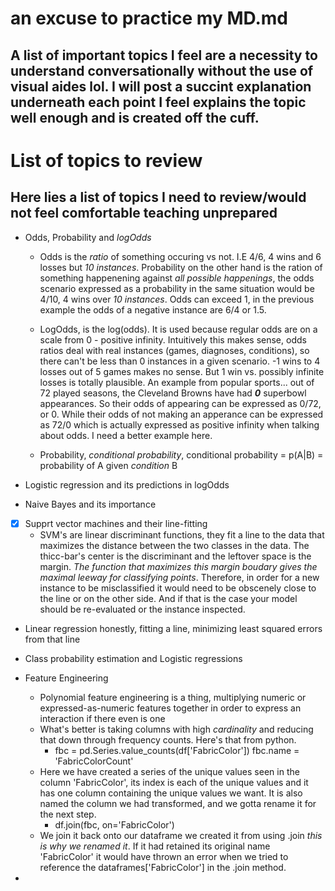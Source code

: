 # an excuse to practice my MD.md

## A list of important topics I feel are a necessity to understand conversationally without the use of visual aides lol. I will post a succint explanation underneath each point I feel explains the topic well enough and is created off the cuff.

# List of topics to review
## Here lies a list of topics I need to review/would not feel comfortable teaching unprepared
- Odds, Probability and _logOdds_
  - Odds is the _ratio_ of something occuring vs not. I.E 4/6, 4 wins and 6 losses but _10 instances_. Probability on the other hand is the ration of something happenening against _all possible happenings_, the odds scenario expressed as a probability in the same situation would be 4/10, 4 wins over _10 instances_. Odds can exceed 1, in the previous example the odds of a negative instance are 6/4 or 1.5.

  - LogOdds, is the log(odds). It is used because regular odds are on a scale from 0 - positive infinity. Intuitively this makes sense, odds ratios deal with real instances (games, diagnoses, conditions), so there can't be less than 0 instances in a given scenario. -1 wins to 4 losses out of 5 games makes no sense. But 1 win vs. possibly infinite losses is totally plausible. An example from popular sports... out of 72 played seasons, the Cleveland Browns have had **_0_** superbowl appearances. So their odds of appearing can be expressed as 0/72, or 0. While their odds of not making an apperance can be expressed as 72/0 which is actually expressed as positive infinity when talking about odds. I need a better example here.

  - Probability, _conditional probability_, conditional probability = p(A|B) = probability of A given _condition_ B 

- Logistic regression and its predictions in logOdds

- Naive Bayes and its importance

- [x] Supprt vector machines and their line-fitting
  - SVM's are linear discriminant functions, they fit a line to the data that maximizes the distance between the two classes in the data. The thicc-bar's center is the discriminant and the leftover space is the margin. _The function that maximizes this margin boudary gives the maximal leeway for classifying points_. Therefore, in order for a new instance to be misclassified it would need to be obscenely close to the line or on the other side. And if that is the case your model should be re-evaluated or the instance inspected.

- Linear regression honestly, fitting a line, minimizing least squared errors from that line

- Class probability estimation and Logistic regressions

- Feature Engineering
  - Polynomial feature engineering is a thing, multiplying numeric or expressed-as-numeric features together in order to express an interaction if there even is one
  - What's better is taking columns with high _cardinality_ and reducing that down through frequency counts. Here's that from python.
    - fbc = pd.Series.value_counts(df['FabricColor']) fbc.name = 'FabricColorCount'
  - Here we have created a series of the unique values seen in the column 'FabricColor', its index is each of the unique values and it has one column containing the unique values we want. It is also named the column we had transformed, and we gotta rename it for the next step.
    - df.join(fbc, on='FabricColor')
  - We join it back onto our dataframe we created it from using .join _this is why we renamed it_. If it had retained its original name 'FabricColor' it would have thrown an error when we tried to reference the dataframes['FabricColor'] in the .join method.
-
